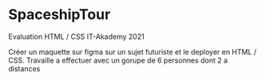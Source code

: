 # SpaceshipTour

Evaluation HTML / CSS IT-Akademy 2021

Créer un maquette sur figma sur un sujet futuriste et le deployer en HTML / CSS.
Travaille a effectuer avec un gorupe de 6 personnes dont 2 a distances 
